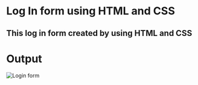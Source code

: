 # Log In form using HTML and CSS
## This log in form created by using HTML and CSS
# Output 
![Login form](https://user-images.githubusercontent.com/108792404/222901331-48fa9606-70b5-4c14-9666-89aa256a1026.png)
